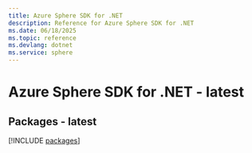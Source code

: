 ```yaml
---
title: Azure Sphere SDK for .NET
description: Reference for Azure Sphere SDK for .NET
ms.date: 06/18/2025
ms.topic: reference
ms.devlang: dotnet
ms.service: sphere
---
```

# Azure Sphere SDK for .NET - latest
## Packages - latest
[!INCLUDE [packages](sphere-index.md)]